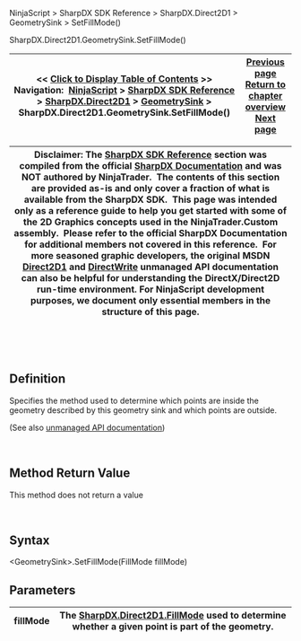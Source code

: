 ﻿


NinjaScript \> SharpDX SDK Reference \> SharpDX.Direct2D1 \> GeometrySink \> SetFillMode()






















SharpDX.Direct2D1\.GeometrySink.SetFillMode()







| \<\< [Click to Display Table of Contents](sharpdx_direct2d1_geometrysink_setfillmode.md) \>\> **Navigation:**     [NinjaScript](ninjascript-1.md) \> [SharpDX SDK Reference](sharpdx_sdk_reference-1.md) \> [SharpDX.Direct2D1](sharpdx_direct2d1-1.md) \> [GeometrySink](sharpdx_direct2d1_geometrysink-1.md) \> SharpDX.Direct2D1\.GeometrySink.SetFillMode() | [Previous page](sharpdx_direct2d1_geometrysink_endfigure-1.md) [Return to chapter overview](sharpdx_direct2d1_geometrysink-1.md) [Next page](sharpdx_direct2d1_gradientstop-1.md) |
| --- | --- |













| Disclaimer: The [SharpDX SDK Reference](sharpdx_sdk_reference-1.md) section was compiled from the official [SharpDX Documentation](http://sharpdx.org/) and was NOT authored by NinjaTrader.  The contents of this section are provided as\-is and only cover a fraction of what is available from the SharpDX SDK.  This page was intended only as a reference guide to help you get started with some of the 2D Graphics concepts used in the NinjaTrader.Custom assembly.  Please refer to the official SharpDX Documentation for additional members not covered in this reference.  For more seasoned graphic developers, the original MSDN [Direct2D1](https://msdn.microsoft.com/en-us/library/windows/desktop/dd370990.aspx) and [DirectWrite](https://msdn.microsoft.com/en-us/library/windows/desktop/dd368038.aspx) unmanaged API documentation can also be helpful for understanding the DirectX/Direct2D run\-time environment. For NinjaScript development purposes, we document only essential members in the structure of this page. |
| --- |



 


 


## Definition


Specifies the method used to determine which points are inside the geometry described by this geometry sink and which points are outside.


(See also [unmanaged API documentation](https://msdn.microsoft.com/en-us/library/dd316937.aspx))


 


## Method Return Value


This method does not return a value


 


## Syntax


\<GeometrySink\>.SetFillMode(FillMode fillMode)


## Parameters




| fillMode | The [SharpDX.Direct2D1\.FillMode](sharpdx_direct2d1_fillmode-1.md) used to determine whether a given point is part of the geometry. |
| --- | --- |









